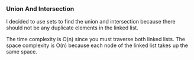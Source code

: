 ### Union And Intersection

I decided to use sets to find the union and intersection because there
should not be any duplicate elements in the linked list.

The time complexity is O(n) since you must traverse both linked lists.
The space complexity is O(n) because each node of the linked list takes up the
same space.
